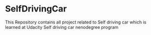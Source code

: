 # SelfDrivingCar
This Repository contains all project related to Self driving car which is learned at Udacity Self driving car nenodegree program
